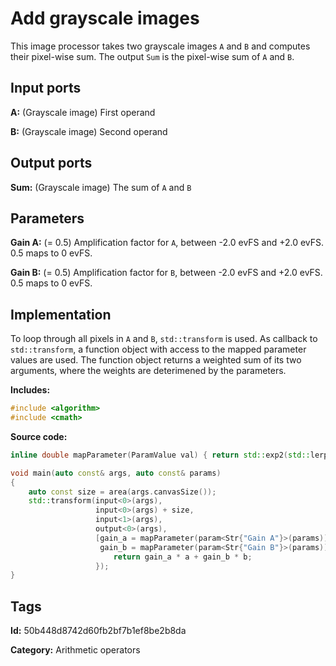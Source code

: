 # Add grayscale images

This image processor takes two grayscale images `A` and `B` and computes their pixel-wise sum. The output `Sum` is the pixel-wise sum of `A` and `B`.

## Input ports

__A:__ (Grayscale image) First operand

__B:__ (Grayscale image) Second operand

## Output ports

__Sum:__ (Grayscale image) The sum of `A` and `B`

## Parameters

__Gain A:__ (= 0.5) Amplification factor for `A`, between -2.0 evFS and +2.0 evFS. 0.5 maps to 0 evFS.

__Gain B:__ (= 0.5) Amplification factor for `B`, between -2.0 evFS and +2.0 evFS. 0.5 maps to 0 evFS.

## Implementation

To loop through all pixels in `A` and `B`, `std::transform` is used. As callback to `std::transform`, a function object with access to the mapped parameter values are used. The function object returns a weighted sum of its two arguments, where the weights are deterimened by the parameters.

__Includes:__

```c++
#include <algorithm>
#include <cmath>
```

__Source code:__

```c++
inline double mapParameter(ParamValue val) { return std::exp2(std::lerp(-2.0, 2.0, val.value())); }

void main(auto const& args, auto const& params)
{
	auto const size = area(args.canvasSize());
	std::transform(input<0>(args),
	               input<0>(args) + size,
	               input<1>(args),
	               output<0>(args),
	               [gain_a = mapParameter(param<Str{"Gain A"}>(params)),
	                gain_b = mapParameter(param<Str{"Gain B"}>(params))](auto a, auto b) {
		               return gain_a * a + gain_b * b;
	               });
}
```

## Tags

__Id:__ 50b448d8742d60fb2bf7b1ef8be2b8da

__Category:__ Arithmetic operators